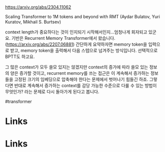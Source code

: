 https://arxiv.org/abs/2304.11062

Scaling Transformer to 1M tokens and beyond with RMT (Aydar Bulatov, Yuri Kuratov, Mikhail S. Burtsev)

context length가 중요하다는 것이 인지되기 시작해서인지...엄청나게 회자되고 있군요. 기반은 Recurrent Memory Transformer에서 왔습니다. (https://arxiv.org/abs/2207.06881) 간단하게 요약하자면 memory token을 입력으로 받고, memory token을 출력해서 다음 스텝으로 넘겨주는 방식입니다. 선택적으로 BPTT도 하고요.

그 많은 context가 모두 쓸모 있지는 않겠지만 context의 증가에 따라 쓸모 있는 정보의 양은 증가할 것이고, recurrent memory를 쓰는 접근은 이 계속해서 증가하는 정보들을 고정된 크기의 임베딩으로 압축해야 한다는 문제에서 벗어나기 힘들긴 하죠. 그렇다면 반대로 계속해서 증가하는 context를 감당 가능한 수준으로 다룰 수 있는 방법이 무엇인가? 라는 문제로 다시 돌아가게 된다고 봅니다.

#transformer

# Links

# Links

